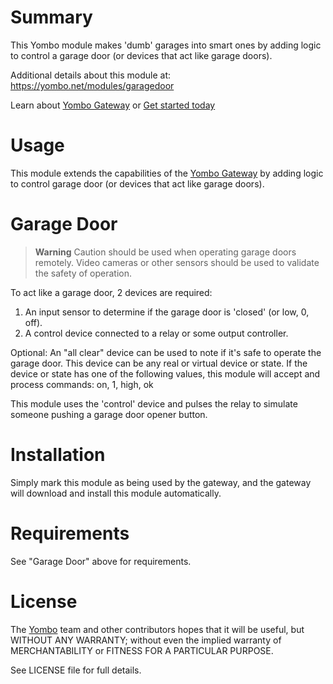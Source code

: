 Summary
=======

This Yombo module makes 'dumb' garages into smart ones by adding logic to control
a garage door (or devices that act like garage doors).

Additional details about this module at: https://yombo.net/modules/garagedoor

Learn about [Yombo Gateway](https://yombo.net/) or
[Get started today](https://yg2.in/start)

Usage
=====

This module extends the capabilities of the [Yombo Gateway](https://yombo.net/)
by adding logic to control garage door (or devices that act like garage doors).

Garage Door
================

> **Warning**
> Caution should be used when operating garage doors remotely. Video cameras or
> other sensors should be used to validate the safety of operation.

To act like a garage door, 2 devices are required:

1. An input sensor to determine if the garage door is 'closed' (or low, 0, off).
2. A control device connected to a relay or some output controller.

Optional: An "all clear" device can be used to note if it's safe to operate the
garage door. This device can be any real or virtual device or state. If the device
or state has one of the following values, this module will accept and process
commands: on, 1, high, ok

This module uses the 'control' device and pulses the relay to simulate someone
pushing a garage door opener button.

Installation
============

Simply mark this module as being used by the gateway, and the gateway will download
and install this module automatically.

Requirements
============

See "Garage Door" above for requirements.

License
=======

The [Yombo](https://yombo.net/) team and other contributors hopes that it will be
useful, but WITHOUT ANY WARRANTY; without even the implied warranty of
MERCHANTABILITY or FITNESS FOR A PARTICULAR PURPOSE.

See LICENSE file for full details.
